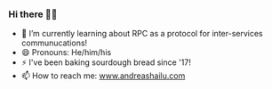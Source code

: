 ### Hi there 👋🏾

- 🌱 I’m currently learning about RPC as a protocol for inter-services communucations!
- 😄 Pronouns: He/him/his
- ⚡️ I've been baking sourdough bread since '17!
- 📫 How to reach me: www.andreashailu.com

<!--
**hailuand/hailuand** is a ✨ _special_ ✨ repository because its `README.md` (this file) appears on your GitHub profile.

Here are some ideas to get you started:

- 🔭 I’m currently working on ...
- 🌱 I’m currently learning ...
- 👯 I’m looking to collaborate on ...
- 🤔 I’m looking for help with ...
- 💬 Ask me about ...
- 📫 How to reach me: ...
- 😄 Pronouns: ...
- ⚡ Fun fact: ...
-->
